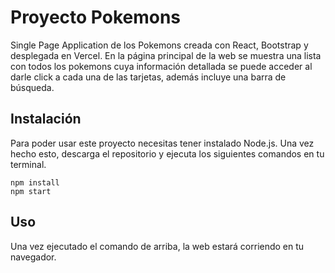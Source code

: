 # Proyecto Pokemons

Single Page Application de los Pokemons creada con React, Bootstrap y desplegada en Vercel. En la página principal de la web se muestra una lista con todos los pokemons cuya información detallada se puede acceder al darle click a cada una de las tarjetas, además incluye una barra de búsqueda.

## Instalación

Para poder usar este proyecto necesitas tener instalado Node.js. Una vez hecho esto, descarga el repositorio y ejecuta los siguientes comandos en tu terminal.

```
npm install
npm start
```

## Uso

Una vez ejecutado el comando de arriba, la web estará corriendo en tu navegador.
